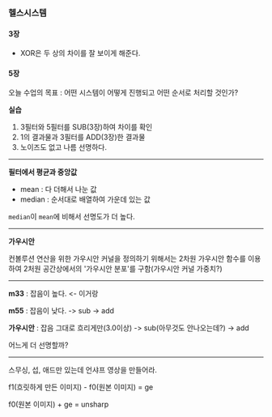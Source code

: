 ### 헬스시스템

#### 3장

- XOR은 두 상의 차이를 잘 보이게 해준다.

#### 5장

오늘 수업의 목표 : 어떤 시스템이 어떻게 진행되고 어떤 순서로 처리할 것인가?

**실습**

1. 3필터와 5필터를 SUB(3장)하여 차이를 확인
1. 1의 결과물과 3필터를 ADD(3장)한 결과물
1. 노이즈도 없고 나름 선명하다.

---

**필터에서 평균과 중앙값**

- mean : 다 더해서 나눈 값
- median : 순서대로 배열하여 가운데 있는 값

`median`이 `mean`에 비해서 선명도가 더 높다.

---

**가우시안**

컨볼루션 연산을 위한 가우시안 커널을 정의하기 위해서는 2차원 가우시안 함수를 이용하여 2처원 공간상에서의 '가우시안 분포'를 구함(가우시안 커널 가중치?)

---

**m33** : 잡음이 높다. <- 이거랑

**m55** : 잡음이 낮다. -> sub -> add

**가우시안** : 잡음 그대로 흐리게만(3.0이상) -> sub(아무것도 안나오는데?) -> add

어느게 더 선명할까?

---

스무싱, 섭, 애드만 있는데 언샤프 영상을 만들어라.

f1(흐릿하게 만든 이미지) - f0(원본 이미지) = ge

f0(원본 이미지) + ge = unsharp

